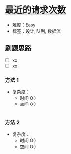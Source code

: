 # [最近的请求次数](https://leetcode-cn.com/problems/number-of-recent-calls/)

- 难度：Easy
- 标签：设计, 队列, 数据流

## 刷题思路

- [ ] xx
- [ ] xx

### 方法 1

- 复杂度：
    - 时间 O()
    - 空间 O()

``` js

```

### 方法 2

- 复杂度：
    - 时间 O()
    - 空间 O()

``` js

```
